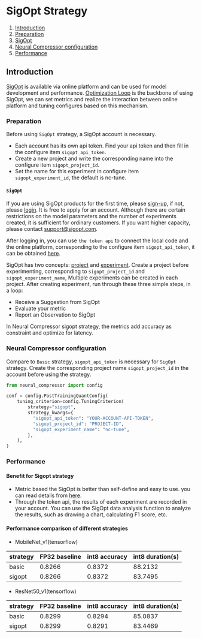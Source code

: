 SigOpt Strategy
============

1. [Introduction](#introduction)
2. [Preparation](#preparation)
3. [SigOpt](#sigopt)
4. [Neural Compressor configuration](#neural-compressor-configuration)
5. [Performance](#performance)

## Introduction

[SigOpt](https://app.sigopt.com/) is available via online platform and can be used for model development and performance. [Optimization Loop](https://app.sigopt.com/docs/overview/optimization) is the backbone of using SigOpt, we can set metrics and realize the interaction between online platform and tuning configures based on this mechanism.

### Preparation

Before using `SigOpt` strategy, a SigOpt account is necessary.
- Each account has its own api token. Find your api token and then fill in the configure item `sigopt_api_token`. 
- Create a new project and write the corresponding name into the configure item `sigopt_project_id`.
- Set the name for this experiment in configure item `sigopt_experiment_id`, the default is nc-tune.

#### `SigOpt`

If you are using SigOpt products for the first time, please [sign-up](https://app.sigopt.com/signup), if not, please [login](https://app.sigopt.com/login). It is free to apply for an account. Although there are certain restrictions on the model parameters and the number of experiments created, it is sufficient for ordinary customers. If you want higher capacity, please contact support@sigopt.com.

After logging in, you can use `the token api` to connect the local code and the online platform, corresponding to the configure item `sigopt_api_token`, it can be obtained [here](https://app.sigopt.com/tokens/info).

SigOpt has two concepts: [project](https://app.sigopt.com/projects) and [experiment](https://app.sigopt.com/experiments). Create a project before experimenting, corresponding to `sigopt_project_id` and `sigopt_experiment_name`, Multiple experiments can be created in each project. After creating experiment, run through these three simple steps, in a loop:

- Receive a Suggestion from SigOpt
- Evaluate your metric
- Report an Observation to SigOpt

In Neural Compressor sigopt strategy, the metrics add accuracy as constraint and optimize for latency.

### Neural Compressor configuration

Compare to `Basic` strategy, `sigopt_api_token` is necessary for `SigOpt` strategy. Create the corresponding project name `sigopt_project_id` in the account before using the strategy.

```python
from neural_compressor import config

conf = config.PostTrainingQuantConfig(
    tuning_criterion=config.TuningCriterion(
        strategy="sigopt",
        strategy_kwargs={
          "sigopt_api_token": "YOUR-ACCOUNT-API-TOKEN",
          "sigopt_project_id": "PROJECT-ID",
          "sigopt_experiment_name": "nc-tune",
        },
    ),
)
```

### Performance

#### Benefit for Sigopt strategy

- Metric based the SigOpt is better than self-define and easy to use. you can read details from [here](https://app.sigopt.com/docs/overview/metric_constraints). 
- Through the token api, the results of each experiment are recorded in your account. You can use the SigOpt data analysis function to analyze the results, such as drawing a chart, calculating F1 score, etc.

#### Performance comparison of different strategies

- MobileNet_v1(tensorflow)

|strategy|FP32 baseline|int8 accuracy|int8 duration(s)|
|--------|-------------|-------------|----------------|
|  basic |  0.8266     | 0.8372      |  88.2132       |
| sigopt |  0.8266     | 0.8372      |  83.7495       |

- ResNet50_v1(tensorflow)

|strategy|FP32 baseline|int8 accuracy|int8 duration(s)|
|--------|-------------|-------------|----------------|
|  basic |  0.8299     | 0.8294      |  85.0837       |
| sigopt |  0.8299     | 0.8291      |  83.4469       |

